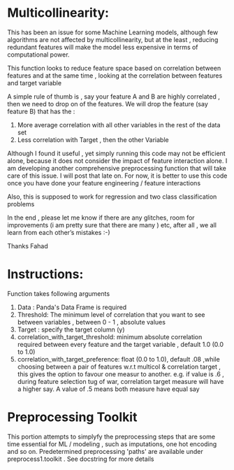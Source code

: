 # Multicollinearity:
This has been an issue for some Machine Learning models, although few algorithms are not affected by multicollinearity, but at the least , reducing redundant features will make the model less expensive in terms of computational power.

This function looks to reduce feature space based on correlation between features and at the same time , looking at the correlation between features and target variable

A simple rule of thumb is , say your feature A and B are highly correlated , then we need to drop on of the features. We will drop the feature (say feature B)  that has the :
  
  1) More average correlation with all other variables in the rest of the data set
  2) Less correlation with Target , then the other Variable
  
Although I found it useful , yet simply running this code may not be efficient alone, because it does not consider the impact of feature interaction alone. I am developing another comprehensive preprocessing function that will take care of this issue. I will post that late on. For now, it is better to use this code once you have done your feature engineering / feature interactions

Also, this is supposed to work for regression and two class classification problems

In the end , please let me know if there are any glitches, room for improvements (i am pretty sure that there are many ) etc, after all , we all learn from each other’s mistakes  :-)

Thanks
Fahad

# Instructions:

Function takes following arguments

 1) Data : Panda's Data Frame is required
 2) Threshold: The minimum level of correlation that you want to see between variables , between 0 - 1 , absolute values
 3) Target : specify the target column (y)
 4) correlation_with_target_threshold: minimum absolute correlation required between every feature and the target variable , default 1.0 (0.0 to 1.0)
 5) correlation_with_target_preference: float (0.0 to 1.0), default .08 ,while choosing between a pair of features w.r.t multicol & correlation target , this gives 
    the option to favour one measur to another. e.g. if value is .6 , during feature selection tug of war, correlation target measure will have a higher say.
    A value of .5 means both measure have equal say

# Preprocessing Toolkit

This portion attempts to simplyfy the preprocessing steps that are some time essential for ML / modeling , such as imputations,
one hot encoding and so on. Predetermined preprocessing 'paths' are available under preprocess1.toolkit . See docstring for more details
